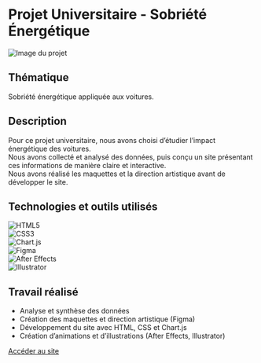 # Projet Universitaire - Sobriété Énergétique

![Image du projet](URL_DE_TON_IMAGE)

## Thématique  
Sobriété énergétique appliquée aux voitures.

## Description  
Pour ce projet universitaire, nous avons choisi d’étudier l’impact énergétique des voitures.  
Nous avons collecté et analysé des données, puis conçu un site présentant ces informations de manière claire et interactive.  
Nous avons réalisé les maquettes et la direction artistique avant de développer le site.

## Technologies et outils utilisés

![HTML5](https://img.shields.io/badge/HTML5-E34F26?style=flat&logo=html5&logoColor=white)  
![CSS3](https://img.shields.io/badge/CSS3-1572B6?style=flat&logo=css3&logoColor=white)  
![Chart.js](https://img.shields.io/badge/Chart.js-FF6384?style=flat&logo=chartdotjs&logoColor=white)  
![Figma](https://img.shields.io/badge/Figma-F24E1E?style=flat&logo=figma&logoColor=white)  
![After Effects](https://img.shields.io/badge/After_Effects-9999FF?style=flat&logo=adobeaftereffects&logoColor=white)  
![Illustrator](https://img.shields.io/badge/Illustrator-FF9A00?style=flat&logo=adobeillustrator&logoColor=white)

## Travail réalisé  
- Analyse et synthèse des données  
- Création des maquettes et direction artistique (Figma)  
- Développement du site avec HTML, CSS et Chart.js  
- Création d’animations et d’illustrations (After Effects, Illustrator)

[Accéder au site]([URL_DU_SITE](https://hoffmannc.etu.mmi-unistra.fr/SAE303/))
